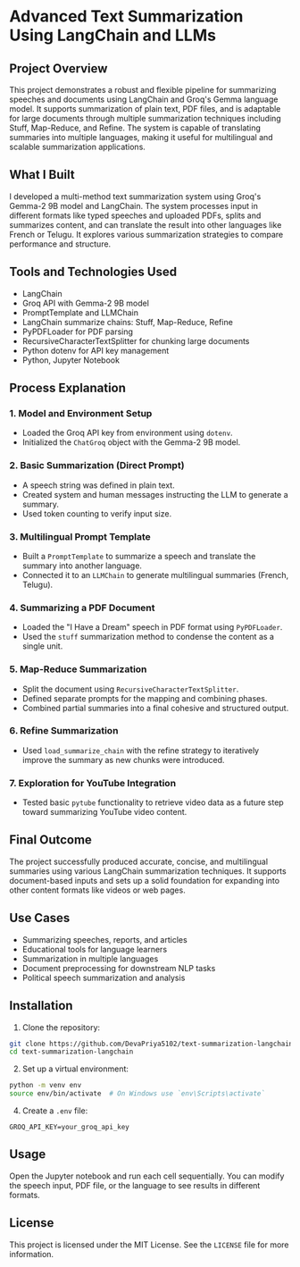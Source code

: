 
# Advanced Text Summarization Using LangChain and LLMs

## Project Overview

This project demonstrates a robust and flexible pipeline for summarizing speeches and documents using LangChain and Groq's Gemma language model. It supports summarization of plain text, PDF files, and is adaptable for large documents through multiple summarization techniques including Stuff, Map-Reduce, and Refine. The system is capable of translating summaries into multiple languages, making it useful for multilingual and scalable summarization applications.

## What I Built

I developed a multi-method text summarization system using Groq's Gemma-2 9B model and LangChain. The system processes input in different formats like typed speeches and uploaded PDFs, splits and summarizes content, and can translate the result into other languages like French or Telugu. It explores various summarization strategies to compare performance and structure.

## Tools and Technologies Used

- LangChain  
- Groq API with Gemma-2 9B model  
- PromptTemplate and LLMChain  
- LangChain summarize chains: Stuff, Map-Reduce, Refine  
- PyPDFLoader for PDF parsing  
- RecursiveCharacterTextSplitter for chunking large documents  
- Python dotenv for API key management  
- Python, Jupyter Notebook

## Process Explanation

### 1. Model and Environment Setup
- Loaded the Groq API key from environment using `dotenv`.
- Initialized the `ChatGroq` object with the Gemma-2 9B model.

### 2. Basic Summarization (Direct Prompt)
- A speech string was defined in plain text.
- Created system and human messages instructing the LLM to generate a summary.
- Used token counting to verify input size.

### 3. Multilingual Prompt Template
- Built a `PromptTemplate` to summarize a speech and translate the summary into another language.
- Connected it to an `LLMChain` to generate multilingual summaries (French, Telugu).

### 4. Summarizing a PDF Document
- Loaded the "I Have a Dream" speech in PDF format using `PyPDFLoader`.
- Used the `stuff` summarization method to condense the content as a single unit.

### 5. Map-Reduce Summarization
- Split the document using `RecursiveCharacterTextSplitter`.
- Defined separate prompts for the mapping and combining phases.
- Combined partial summaries into a final cohesive and structured output.

### 6. Refine Summarization
- Used `load_summarize_chain` with the refine strategy to iteratively improve the summary as new chunks were introduced.

### 7. Exploration for YouTube Integration
- Tested basic `pytube` functionality to retrieve video data as a future step toward summarizing YouTube video content.

## Final Outcome

The project successfully produced accurate, concise, and multilingual summaries using various LangChain summarization techniques. It supports document-based inputs and sets up a solid foundation for expanding into other content formats like videos or web pages.

## Use Cases

- Summarizing speeches, reports, and articles  
- Educational tools for language learners  
- Summarization in multiple languages  
- Document preprocessing for downstream NLP tasks  
- Political speech summarization and analysis  

## Installation

1. Clone the repository:

```bash
git clone https://github.com/DevaPriya5102/text-summarization-langchain.git
cd text-summarization-langchain
```

2. Set up a virtual environment:

```bash
python -m venv env
source env/bin/activate  # On Windows use `env\Scripts\activate`
```

4. Create a `.env` file:

```
GROQ_API_KEY=your_groq_api_key
```

## Usage

Open the Jupyter notebook and run each cell sequentially. You can modify the speech input, PDF file, or the language to see results in different formats.

## License

This project is licensed under the MIT License. See the `LICENSE` file for more information.
